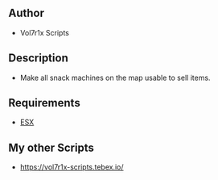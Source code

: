 ## Author
* Vol7r1x Scripts

## Description
* Make all snack machines on the map usable to sell items.

## Requirements
* [ESX](https://github.com/esx-framework/esx_core)


## My other Scripts
* https://vol7r1x-scripts.tebex.io/
